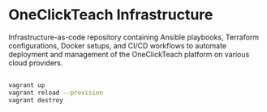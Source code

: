 # OneClickTeach Infrastructure

Infrastructure-as-code repository containing Ansible playbooks, Terraform configurations, Docker setups, and CI/CD workflows to automate deployment and management of the OneClickTeach platform on various cloud providers.


## 

```bash
vagrant up
vagrant reload --provision
vagrant destroy
```
